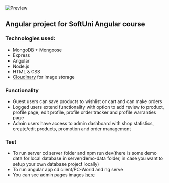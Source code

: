 ![Preview](https://res.cloudinary.com/dex8g0z5j/image/upload/v1628087245/front-page_htgfot.png)
## Angular project for SoftUni Angular course
### Technologies used:
* MongoDB + Mongoose
* Express
* Angular
* Node.js
* HTML & CSS
* [Cloudinary](https://cloudinary.com/) for image storage
### Functionality
* Guest users can save products to wishlist or cart and can make orders
* Logged users extend functionality with option to add review to product, profile page, edit profile, profile order tracker and profile warranties page
* Admin users have access to admin dashboard with shop statistics, create/edit products, promotion and order management
### Test
* To run server cd server folder and npm run dev(there is some demo data for local database in server/demo-data folder, in case you want to setup your own database project locally)
* To run angular app cd client/PC-World and ng serve
* You can see admin pages images [here](https://github.com/TodorBelchev/PC-World/tree/main/client/admin-pages-images)
